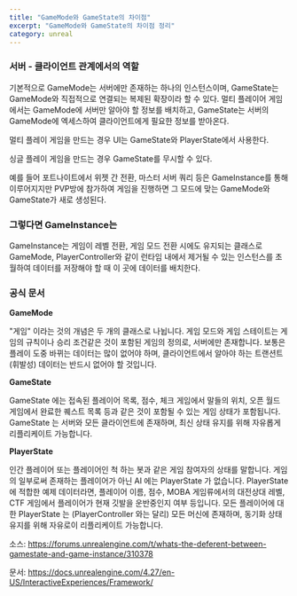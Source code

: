 ```yaml
---
title: "GameMode와 GameState의 차이점"
excerpt: "GameMode와 GameState의 차이점 정리"
category: unreal
---
```


### 서버 - 클라이언트 관계에서의 역할
기본적으로 GameMode는 서버에만 존재하는 하나의 인스턴스이며, GameState는 GameMode와 직접적으로 연결되는 복제된 확장이라 할 수 있다. 멀티 플레이어 게임에서는 GameMode에 서버만 알아야 할 정보를 배치하고, GameState는 서버의 GameMode에 엑세스하여 클라이언트에게 필요한 정보를 받아온다.

멀티 플레이 게임을 만드는 경우 UI는 GameState와 PlayerState에서 사용한다.

싱글 플레이 게임을 만드는 경우 GameState를 무시할 수 있다.

예를 들어 포트나이트에서 위젯 간 전환, 마스터 서버 쿼리 등은 GameInstance를 통해 이루어지지만 PVP방에 참가하여 게임을 진행하면 그 모드에 맞는 GameMode와 GameState가 새로 생성된다.


### 그렇다면 GameInstance는

GameInstance는 게임이 레벨 전환, 게임 모드 전환 시에도 유지되는 클래스로 GameMode, PlayerController와 같이 런타임 내에서 제거될 수 있는 인스턴스를 초월하여 데이터를 저장해야 할 때 이 곳에 데이터를 배치한다.


### 공식 문서
**GameMode**

"게임" 이라는 것의 개념은 두 개의 클래스로 나뉩니다.  게임 모드와 게임 스테이트는 게임의 규칙이나 승리 조건같은 것이 포함된 게임의 정의로, 서버에만 존재합니다. 보통은 플레이 도중 바뀌는 데이터는 많이 없어야 하며, 클라이언트에서 알아야 하는 트랜션트(휘발성) 데이터는 반드시 없어야 할 것입니다.

**GameState**

GameState 에는 접속된 플레이어 목록, 점수, 체크 게임에서 말들의 위치, 오픈 월드 게임에서 완료한 퀘스트 목록 등과 같은 것이 포함될 수 있는 게임 상태가 포함됩니다. GameState 는 서버와 모든 클라이언트에 존재하며, 최신 상태 유지를 위해 자유롭게 리플리케이트 가능합니다.

**PlayerState**

인간 플레이어 또는 플레이어인 척 하는 봇과 같은 게임 참여자의 상태를 말합니다. 게임의 일부로써 존재하는 플레이어가 아닌 AI 에는 PlayerState 가 없습니다. PlayerState 에 적합한 예제 데이터라면, 플레이어 이름, 점수, MOBA 게임류에서의 대전상대 레벨, CTF 게임에서 플레이어가 현재 깃발을 운반중인지 여부 등입니다. 모든 플레이어에 대한 PlayerState 는 (PlayerController 와는 달리) 모든 머신에 존재하며, 동기화 상태 유지를 위해 자유로이 리플리케이트 가능합니다.


소스: https://forums.unrealengine.com/t/whats-the-deferent-between-gamestate-and-game-instance/310378

문서: https://docs.unrealengine.com/4.27/en-US/InteractiveExperiences/Framework/
<!--stackedit_data:
eyJoaXN0b3J5IjpbLTEyNjQ0NjUxMjUsLTEzODE2MzU4NzksMT
g1MTk0NDU2NV19
-->